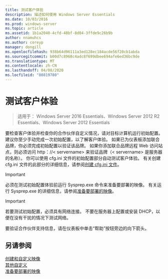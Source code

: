 ```yaml
---
title: 测试客户体验
description: 描述如何使用 Windows Server Essentials
ms.date: 10/03/2016
ms.prod: windows-server
ms.topic: article
ms.assetid: 1b1a2040-4cfd-48bf-8d04-3ffde9c26b9b
author: nnamuhcs
ms.author: coreyp
manager: dongill
ms.openlocfilehash: 938b64d96111a3ed128ec184acde56f20cb1abda
ms.sourcegitcommit: b00d7c8968c4adc8f699dbee694afe6ed36bc9de
ms.translationtype: MT
ms.contentlocale: zh-CN
ms.lasthandoff: 04/08/2020
ms.locfileid: "80819780"
---
```

# <a name="testing-the-customer-experience"></a>测试客户体验

>适用于： Windows Server 2016 Essentials、Windows Server 2012 R2 Essentials、Windows Server 2012 Essentials

要检查客户体验并检查你的合作伙伴自定义情况，请对目标计算机运行初始配置。 建议你至少手动完成一次初始配置，以了解客户体验。 如果已为仪表板添加联合品牌，你必须完成初始配置以验证该品牌。 如果你添加联合品牌远程 Web 访问站点，则必须访问 http：//< servername\> 来验证品牌（< servername\> 是服务器的名称）。 你可以使用 cfg.ini 文件的初始配置部分自动测试客户体验。 有关创建 cfg.ini 文件的此部分的详细信息，请参阅[创建 cfg.ini 文件](Create-the-Cfg.ini-File.md)。  
  
> [!IMPORTANT]
>  必须在测试初始配置体验前运行 Sysprep.exe 命令来准备要部署的映像。 有关运行 Sysprep.exe 的详细信息，请参阅[准备要部署的映像](Preparing-the-Image-for-Deployment.md)。  
  
> [!IMPORTANT]
>  若要测试初始配置，必须具有网络连接。 不要在服务器上配置或安装 DHCP，以便在没有干扰的情况下测试网络。  
  
 要验证合作伙伴支持信息，请在仪表板中单击“帮助”按钮旁边的向下箭头。  
  
## <a name="see-also"></a>另请参阅  
 [创建和自定义映像](Creating-and-Customizing-the-Image.md)   
 [其他自定义](Additional-Customizations.md)   
 [准备要部署的映像](Preparing-the-Image-for-Deployment.md)